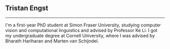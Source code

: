 ## Tristan Engst
---
I'm a first-year PhD student at Simon Fraser University, studying computer vision and computational linguistics and advised by Professor Ke Li. I got my undergraduate degree at Cornell University, where I was advised by Bharath Hariharan and Marten van Schijndel.
